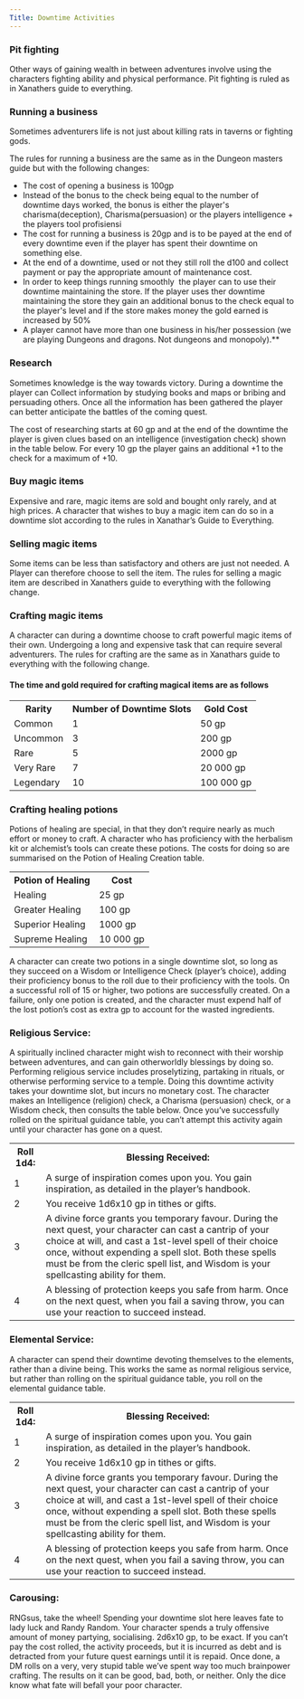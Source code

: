 ```yaml
---
Title: Downtime Activities
---
```


### Pit fighting

Other ways of gaining wealth in between adventures involve using the characters fighting ability and physical performance. Pit fighting is ruled as in Xanathers guide to everything.

  

### Running a business 

Sometimes adventurers life is not just about killing rats in taverns or fighting gods.

The rules for running a business are the same as in the Dungeon masters guide but with the following changes:
- The cost of opening a business is 100gp 
- Instead of the bonus to the check being equal to the number of downtime days worked, the bonus is either the player's charisma(deception), Charisma(persuasion) or the players intelligence + the players tool profisiensi
- The cost for running a business is 20gp and is to be payed at the end of every downtime even if the player has spent their downtime on something else.
- At the end of a downtime, used or not they still roll the d100 and collect payment or pay the appropriate amount of maintenance cost.
- In order to keep things running smoothly  the player can to use their downtime maintaining the store. If the player uses ther downtime maintaining the store they gain an additional bonus to the check equal to the player's level and if the store makes money the gold earned is increased by 50%
- A player cannot have more than one business in his/her possession (we are playing Dungeons and dragons. Not dungeons and monopoly).**

### Research 
Sometimes knowledge is the way towards victory. During a downtime the player can Collect information by studying books and maps or bribing and persuading others. Once all the information has been gathered the player can better anticipate the battles of the coming quest.

The cost of researching starts at 60 gp and at the end of the downtime the player is given clues based on an intelligence (investigation check) shown in the table below. For every 10 gp the player gains an additional +1 to the check for a maximum of +10.

### Buy magic items
Expensive and rare, magic items are sold and bought only rarely, and at high prices. A character that wishes to buy a magic item can do so in a downtime slot according to the rules in Xanathar’s Guide to Everything. 

### Selling magic items
Some items can be less than satisfactory and others are just not needed. A Player can therefore choose to sell the item. The rules for selling a magic item are described in Xanathers guide to everything with the following change.


### Crafting magic items
A character can during a downtime choose to craft powerful magic items of their own. Undergoing a long and expensive task that can require several adventurers. The rules for crafting are the same as in Xanathars guide to everything with the following change.

#### The time and gold required for crafting magical items are as follows
<table>
	<tr>
		<th>Rarity</th>
		<th>Number of Downtime Slots</th>
		<th>Gold Cost</th>
	</tr>
	<tr>
		<td>Common</td>
		<td>1</td>
		<td> 50 gp</td>
	</tr>
	<tr>
		<td>Uncommon</td>
		<td>3</td>
		<td>200 gp</td>
	</tr>
	<tr>
		<td>Rare</td>
		<td>5</td>
		<td>2000 gp</td>
	</tr>
	<tr>
		<td>Very Rare</td>
		<td>7</td>
		<td>20 000 gp</td>
	</tr>
	<tr>
		<td>Legendary</td>
		<td>10</td>
		<td>100 000 gp</td>
	</tr>
</table>

### Crafting healing potions
Potions of healing are special, in that they don’t require nearly as much effort or money to craft. A character who has proficiency with the herbalism kit or alchemist’s tools can create these potions. The costs for doing so are summarised on the Potion of Healing Creation table.

<table>
	<tr>
		<th>Potion of Healing</th>
		<th>Cost</th>
	</tr>
	<tr>
		<td>Healing</td>
		<td>25 gp</td>
	</tr>
	<tr>
		<td>Greater Healing</td>
		<td>100 gp</td>
	</tr>
	<tr>
		<td>Superior Healing</td>
		<td>1000 gp </td>
	</tr>
	<tr>
		<td>Supreme Healing</td>
		<td>10 000 gp</td>
	</tr>
</table>

A character can create two potions in a single downtime slot, so long as they succeed on a Wisdom or Intelligence Check (player’s choice), adding their proficiency bonus to the roll due to their proficiency with the tools. On a successful roll of 15 or higher, two potions are successfully created. On a failure, only one potion is created, and the character must expend half of the lost potion’s cost as extra gp to account for the wasted ingredients. 


### Religious Service:
A spiritually inclined character might wish to reconnect with their worship between adventures, and can gain otherworldly blessings by doing so. Performing religious service includes proselytizing, partaking in rituals, or otherwise performing service to a temple. Doing this downtime activity takes your downtime slot, but incurs no monetary cost.
The character makes an Intelligence (religion) check, a Charisma (persuasion) check, or a Wisdom check, then consults the table below. Once you’ve successfully rolled on the spiritual guidance table, you can’t attempt this activity again until your character has gone on a quest.
<table>
	<tr>
		<th>Roll 1d4:</th>
		<th>Blessing Received:</th>
	</tr>
	<tr>
		<td>1</td>
		<td>A surge of inspiration comes upon you. You gain inspiration, as detailed in the player’s handbook.</td>
	</tr>
	<tr>
		<td>2</td>
		<td>You receive 1d6x10 gp in tithes or gifts.</td>
	</tr>
	<tr>
		<td>3</td>
		<td>A divine force grants you temporary favour.
		During the next quest, your character can cast a cantrip of your choice at will, and cast a 1st-level spell of their choice once, without expending a spell slot. Both these spells must be from the cleric spell list, and Wisdom is your spellcasting ability for them.</td>
	</tr>
	<tr>
		<td>4</td>
		<td>A blessing of protection keeps you safe from harm. Once on the next quest, when you fail a saving throw, you can use your reaction to succeed instead.</td>
	</tr>
</table>



### Elemental Service:
A character can spend their downtime devoting themselves to the elements, rather than a divine being. This works the same as normal religious service, but rather than rolling on the spiritual guidance table, you roll on the elemental guidance table.
<table>
	<tr>
			<th>Roll 1d4:</th>
			<th>Blessing Received:</th>
	</tr>
	<tr>
			<td>1</td>
			<td>A surge of inspiration comes upon you. You gain inspiration, as detailed in the player’s handbook.</td>
	</tr>
	<tr>
			<td>2</td>
			<td>You receive 1d6x10 gp in tithes or gifts.</td>
	</tr>
	<tr>
			<td>3</td>
			<td>A divine force grants you temporary favour.
			During the next quest, your character can cast a cantrip of your choice at will, and cast a 1st-level spell of their choice once, without expending a spell slot. Both these spells must be from the cleric spell list, and Wisdom is your spellcasting ability for them.</td>
	</tr>
	<tr>
			<td>4</td>
			<td>A blessing of protection keeps you safe from harm. Once on the next quest, when you fail a saving throw, you can use your reaction to succeed instead.</td>
	</tr>
</table>

### Carousing:
RNGsus, take the wheel! Spending your downtime slot here leaves fate to lady luck and Randy Random. Your character spends a truly offensive amount of money partying, socialising. 2d6x10 gp, to be exact. If you can’t pay the cost rolled, the activity proceeds, but it is incurred as debt and is detracted from your future quest earnings until it is repaid. Once done, a DM rolls on a very, very stupid table we’ve spent way too much brainpower crafting. The results on it can be good, bad, both, or neither. Only the dice know what fate will befall your poor character.